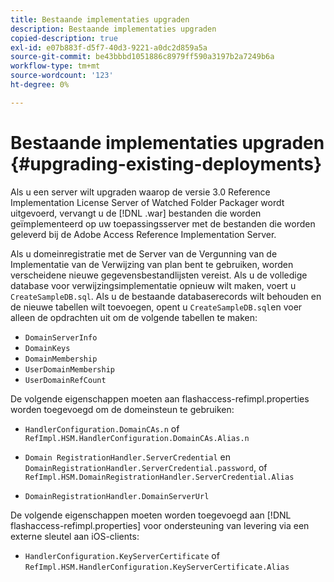 ```yaml
---
title: Bestaande implementaties upgraden
description: Bestaande implementaties upgraden
copied-description: true
exl-id: e07b883f-d5f7-40d3-9221-a0dc2d859a5a
source-git-commit: be43bbbd1051886c8979ff590a3197b2a7249b6a
workflow-type: tm+mt
source-wordcount: '123'
ht-degree: 0%

---
```


# Bestaande implementaties upgraden {#upgrading-existing-deployments}

Als u een server wilt upgraden waarop de versie 3.0 Reference Implementation License Server of Watched Folder Packager wordt uitgevoerd, vervangt u de [!DNL .war] bestanden die worden geïmplementeerd op uw toepassingsserver met de bestanden die worden geleverd bij de Adobe Access Reference Implementation Server.

Als u domeinregistratie met de Server van de Vergunning van de Implementatie van de Verwijzing van plan bent te gebruiken, worden verscheidene nieuwe gegevensbestandlijsten vereist. Als u de volledige database voor verwijzingsimplementatie opnieuw wilt maken, voert u `CreateSampleDB.sql`. Als u de bestaande databaserecords wilt behouden en de nieuwe tabellen wilt toevoegen, opent u `CreateSampleDB.sql`en voer alleen de opdrachten uit om de volgende tabellen te maken:

* `DomainServerInfo`
* `DomainKeys`
* `DomainMembership`
* `UserDomainMembership`
* `UserDomainRefCount`

De volgende eigenschappen moeten aan flashaccess-refimpl.properties worden toegevoegd om de domeinsteun te gebruiken:

* `HandlerConfiguration.DomainCAs.n` of `RefImpl.HSM.HandlerConfiguration.DomainCAs.Alias.n`

* `Domain RegistrationHandler.ServerCredential` en `DomainRegistrationHandler.ServerCredential.password`, of `RefImpl.HSM.DomainRegistrationHandler.ServerCredential.Alias`

* `DomainRegistrationHandler.DomainServerUrl`

De volgende eigenschappen moeten worden toegevoegd aan [!DNL flashaccess-refimpl.properties] voor ondersteuning van levering via een externe sleutel aan iOS-clients:

* `HandlerConfiguration.KeyServerCertificate` of `RefImpl.HSM.HandlerConfiguration.KeyServerCertificate.Alias`
